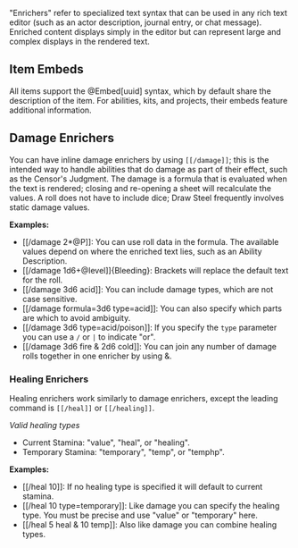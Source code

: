 "Enrichers" refer to specialized text syntax that can be used in any rich text editor (such as an actor description, journal entry, or chat message). Enriched content displays simply in the editor but can represent large and complex displays in the rendered text.

## Item Embeds

All items support the @Embed<s></s>[uuid] syntax, which by default share the description of the item. For abilities, kits, and projects, their embeds feature additional information.

## Damage Enrichers

You can have inline damage enrichers by using `[[/damage]]`; this is the intended way to handle abilities that do damage as part of their effect, such as the Censor's Judgment. The damage is a formula that is evaluated when the text is rendered; closing and re-opening a sheet will recalculate the values. A roll does not have to include dice; Draw Steel frequently involves static damage values.

**Examples:**
<!-- Extra &ZeroWidthSpace; characters are to prevent these from enriching in the in-game journal or rendering as wiki internal links -->

- [&ZeroWidthSpace;[/damage 2*@P]]: You can use roll data in the formula. The available values depend on where the enriched text lies, such as an Ability Description.
- [&ZeroWidthSpace;[/damage 1d6+@level]]{Bleeding}: Brackets will replace the default text for the roll.
- [&ZeroWidthSpace;[/damage 3d6 acid]]: You can include damage types, which are not case sensitive.
- [&ZeroWidthSpace;[/damage formula=3d6 type=acid]]: You can also specify which parts are which to avoid ambiguity.
- [&ZeroWidthSpace;[/damage 3d6 type=acid/poison]]: If you specify the `type` parameter you can use a `/` or `|` to indicate "or".
- [&ZeroWidthSpace;[/damage 3d6 fire & 2d6 cold]]: You can join any number of damage rolls together in one enricher by using &.

### Healing Enrichers

Healing enrichers work similarly to damage enrichers, except the leading command is `[[/heal]]` or `[[/healing]]`.

*Valid healing types*
- Current Stamina: "value", "heal", or "healing".
- Temporary Stamina: "temporary", "temp", or "temphp".

**Examples:**

- [&ZeroWidthSpace;[/heal 10]]: If no healing type is specified it will default to current stamina.
- [&ZeroWidthSpace;[/heal 10 type=temporary]]: Like damage you can specify the healing type. You must be precise and use "value" or "temporary" here.
- [&ZeroWidthSpace;[/heal 5 heal & 10 temp]]: Also like damage you can combine healing types.

